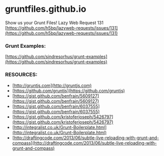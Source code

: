 gruntfiles.github.io
====================
Show us your Grunt Files! Lazy Web Request 131 [https://github.com/h5bp/lazyweb-requests/issues/131](https://github.com/h5bp/lazyweb-requests/issues/131)

### Grunt Examples:
[https://github.com/sindresorhus/grunt-examples](https://github.com/sindresorhus/grunt-examples)

### RESOURCES:
- [http://gruntjs.com](http://gruntjs.com)
- [https://github.com/gruntjs](https://github.com/gruntjs)
- [https://gist.github.com/benfrain/5609127](https://gist.github.com/benfrain/5609127)
- [https://gist.github.com/benfrain/6037555](https://gist.github.com/benfrain/6037555)
- [https://gist.github.com/kristoferjoseph/5426797](https://gist.github.com/kristoferjoseph/5426797)
- [http://integralist.co.uk/Grunt-Boilerplate.html](http://integralist.co.uk/Grunt-Boilerplate.html)
- [http://draftingcode.com/2013/06/subtle-live-reloading-with-grunt-and-compass](http://draftingcode.com/2013/06/subtle-live-reloading-with-grunt-and-compass)
